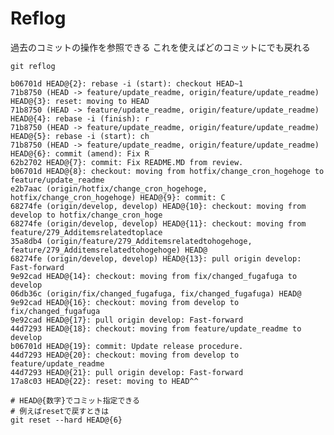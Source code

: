 # Reflog

過去のコミットの操作を参照できる
これを使えばどのコミットにでも戻れる

    git reflog
    
    b06701d HEAD@{2}: rebase -i (start): checkout HEAD~1
    71b8750 (HEAD -> feature/update_readme, origin/feature/update_readme) HEAD@{3}: reset: moving to HEAD
    71b8750 (HEAD -> feature/update_readme, origin/feature/update_readme) HEAD@{4}: rebase -i (finish): r
    71b8750 (HEAD -> feature/update_readme, origin/feature/update_readme) HEAD@{5}: rebase -i (start): ch
    71b8750 (HEAD -> feature/update_readme, origin/feature/update_readme) HEAD@{6}: commit (amend): Fix R
    62b2702 HEAD@{7}: commit: Fix README.MD from review.
    b06701d HEAD@{8}: checkout: moving from hotfix/change_cron_hogehoge to feature/update_readme
    e2b7aac (origin/hotfix/change_cron_hogehoge, hotfix/change_cron_hogehoge) HEAD@{9}: commit: C
    68274fe (origin/develop, develop) HEAD@{10}: checkout: moving from develop to hotfix/change_cron_hoge
    68274fe (origin/develop, develop) HEAD@{11}: checkout: moving from feature/279_Additemsrelatedtoplace
    35a8db4 (origin/feature/279_Additemsrelatedtohogehoge, feature/279_Additemsrelatedtohogehoge) HEAD@
    68274fe (origin/develop, develop) HEAD@{13}: pull origin develop: Fast-forward
    9e92cad HEAD@{14}: checkout: moving from fix/changed_fugafuga to develop
    06db36c (origin/fix/changed_fugafuga, fix/changed_fugafuga) HEAD@
    9e92cad HEAD@{16}: checkout: moving from develop to fix/changed_fugafuga
    9e92cad HEAD@{17}: pull origin develop: Fast-forward
    44d7293 HEAD@{18}: checkout: moving from feature/update_readme to develop
    b06701d HEAD@{19}: commit: Update release procedure.
    44d7293 HEAD@{20}: checkout: moving from develop to feature/update_readme
    44d7293 HEAD@{21}: pull origin develop: Fast-forward
    17a8c03 HEAD@{22}: reset: moving to HEAD^^
    
    # HEAD@{数字}でコミット指定できる
    # 例えばresetで戻すときは
    git reset --hard HEAD@{6}